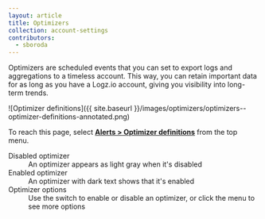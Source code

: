 ```yaml
---
layout: article
title: Optimizers
collection: account-settings
contributors:
  - sboroda
---
```


Optimizers are scheduled events that you can set to export logs and aggregations to a timeless account. This way, you can retain important data for as long as you have a Logz.io account, giving you visibility into long-term trends.

![Optimizer definitions]({{ site.baseurl }}/images/optimizers/optimizers--optimizer-definitions-annotated.png)

To reach this page, select [**Alerts > Optimizer definitions**](https://app.logz.io/#/dashboard/triggers/optimizer-definitions) from the top menu.

<dl class="letter-labels">

  <dt>Disabled optimizer</dt>
  <dd>An optimizer appears as light gray when it's disabled</dd>

  <dt>Enabled optimizer</dt>
  <dd>An optimizer with dark text shows that it's enabled</dd>

  <dt>Optimizer options</dt>
  <dd>Use the switch to enable or disable an optimizer, or click the menu to see more options</dd>

</dl>